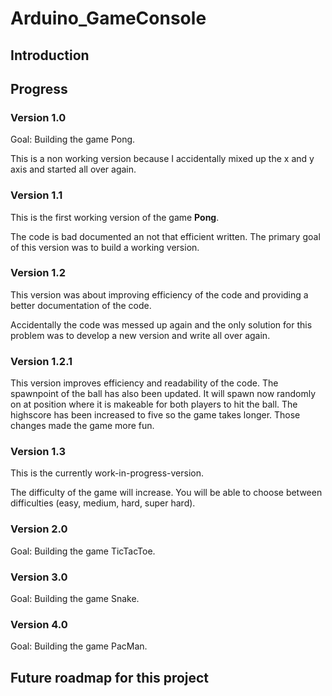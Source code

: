# Arduino_GameConsole

## Introduction

## Progress

### Version 1.0
Goal: Building the game Pong.

This is a non working version because I accidentally mixed up the x and y axis and started all over again.

### Version 1.1
This is the first working version of the game **Pong**.

The code is bad documented an not that efficient written. The primary goal of this version was to build a working version.

### Version 1.2
This version was about improving efficiency of the code and providing a better documentation of the code.

Accidentally the code was messed up again and the only solution for this problem was to develop a new version and write all over again.

### Version 1.2.1
This version improves efficiency and readability of the code. The spawnpoint of the ball has also been updated. It will spawn now randomly on at position where it is makeable for both players to hit the ball. The highscore has been increased to five so the game takes longer. Those changes made the game more fun.

### Version 1.3
This is the currently work-in-progress-version.

The difficulty of the game will increase. You will be able to choose between difficulties (easy, medium, hard, super hard).


### Version 2.0
Goal: Building the game TicTacToe.

### Version 3.0
Goal: Building the game Snake.

### Version 4.0
Goal: Building the game PacMan.

## Future roadmap for this project











